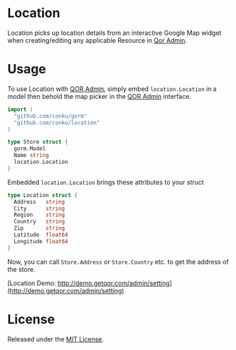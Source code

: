# Location

Location picks up location details from an interactive Google Map widget when creating/editing any applicable Resource in [Qor Admin](http://github.com/conku/admin).

# Usage

To use Location with [QOR Admin](http://github.com/conku/admin), simply embed `location.Location` in a model then behold the map picker in the [QOR Admin](http://github.com/conku/admin) interface.

```go
import (
  "github.com/conku/gorm"
  "github.com/conku/location"
)

type Store struct {
  gorm.Model
  Name string
  location.Location
}
```

Embedded `location.Location` brings these attributes to your struct

```go
type Location struct {
  Address   string
  City      string
  Region    string
  Country   string
  Zip       string
  Latitude  float64
  Longitude float64
}
```

Now, you can call `Store.Address` or `Store.Country` etc. to get the address of the store.

[Location Demo: http://demo.getqor.com/admin/setting](http://demo.getqor.com/admin/setting)

# License

Released under the [MIT License](https://github.com/conku/gorm/blob/master/License).
